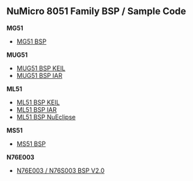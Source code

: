 NuMicro 8051 Family BSP / Sample Code
-------------------
**MG51**
- [MG51 BSP](https://github.com/OpenNuvoton/MG51)

**MUG51**
- [MUG51 BSP KEIL](https://github.com/OpenNuvoton/MUG51_BSP_KEIL)
- [MUG51 BSP IAR](https://github.com/OpenNuvoton/MUG51_BSP_IAR)

**ML51**
- [ML51 BSP KEIL](https://github.com/OpenNuvoton/ML51_BSP_KEIL)
- [ML51 BSP IAR](https://github.com/OpenNuvoton/ML51_BSP_IAR)
- [ML51 BSP NuEclipse](https://github.com/OpenNuvoton/ML51BSP_NuEclipse)

**MS51**
- [MS51 BSP](https://github.com/OpenNuvoton/MS51_BSP)

**N76E003**
- [N76E003 / N76S003 BSP V2.0](https://github.com/OpenNuvoton/N76E003_BSP)

